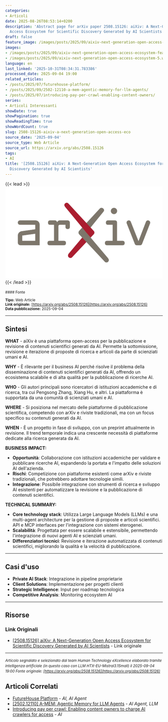 ```yaml
---
categories:
- Articoli
date: 2025-08-26T08:53:14+0200
description: 'Abstract page for arXiv paper 2508.15126: aiXiv: A Next-Generation Open
  Access Ecosystem for Scientific Discovery Generated by AI Scientists'
draft: false
feature_image: /images/posts/2025/09/aixiv-next-generation-open-access-ecosystem-featured.webp
images:
- /images/posts/2025/09/aixiv-next-generation-open-access-ecosystem-featured.webp
- /images/posts/2025/09/aixiv-next-generation-open-access-ecosystem-5.webp
language: en
last_linked: '2025-10-31T08:34:31.783386'
processed_date: 2025-09-04 19:00
related_articles:
- /posts/2025/07/futurehouse-platform/
- /posts/2025/09/2502-12110-a-mem-agentic-memory-for-llm-agents/
- /posts/2025/07/introducing-pay-per-crawl-enabling-content-owners/
series:
- Articoli Interessanti
showDate: true
showPagination: true
showReadingTime: true
showWordCount: true
slug: 2508-15126-aixiv-a-next-generation-open-access-eco
source_date: '2025-09-04'
source_type: Web Article
source_url: https://arxiv.org/abs/2508.15126
tags:
- AI
title: '[2508.15126] aiXiv: A Next-Generation Open Access Ecosystem for Scientific
  Discovery Generated by AI Scientists'
---
```


{{< lead >}}
![Featured image](/images/posts/2025/09/aixiv-next-generation-open-access-ecosystem-featured.webp)
{{< /lead >}}

<small>
#### Fonte

**Tipo:** Web Article  
**Link originale:** [https://arxiv.org/abs/2508.15126](https://arxiv.org/abs/2508.15126)  
**Data pubblicazione:** 2025-09-04

</small>

---

## Sintesi

**WHAT** - aiXiv è una piattaforma open-access per la pubblicazione e revisione di contenuti scientifici generati da AI. Permette la sottomissione, revisione e iterazione di proposte di ricerca e articoli da parte di scienziati umani e AI.

**WHY** - È rilevante per il business AI perché risolve il problema della disseminazione di contenuti scientifici generati da AI, offrendo un ecosistema scalabile e di alta qualità per la pubblicazione di ricerche AI.

**WHO** - Gli autori principali sono ricercatori di istituzioni accademiche e di ricerca, tra cui Pengsong Zhang, Xiang Hu, e altri. La piattaforma è supportata da una comunità di scienziati umani e AI.

**WHERE** - Si posiziona nel mercato delle piattaforme di pubblicazione scientifica, competendo con arXiv e riviste tradizionali, ma con un focus specifico su contenuti generati da AI.

**WHEN** - È un progetto in fase di sviluppo, con un preprint attualmente in revisione. Il trend temporale indica una crescente necessità di piattaforme dedicate alla ricerca generata da AI.

**BUSINESS IMPACT:**
- **Opportunità**: Collaborazione con istituzioni accademiche per validare e pubblicare ricerche AI, espandendo la portata e l'impatto delle soluzioni AI dell'azienda.
- **Rischi**: Competizione con piattaforme esistenti come arXiv e riviste tradizionali, che potrebbero adottare tecnologie simili.
- **Integrazione**: Possibile integrazione con strumenti di ricerca e sviluppo AI esistenti per automatizzare la revisione e la pubblicazione di contenuti scientifici.

**TECHNICAL SUMMARY:**
- **Core technology stack**: Utilizza Large Language Models (LLMs) e una multi-agent architecture per la gestione di proposte e articoli scientifici. API e MCP interfaces per l'integrazione con sistemi eterogenei.
- **Scalabilità**: Progettata per essere scalabile e estensibile, permettendo l'integrazione di nuovi agenti AI e scienziati umani.
- **Differenziatori tecnici**: Revisione e iterazione automatizzata di contenuti scientifici, migliorando la qualità e la velocità di pubblicazione.

---

## Casi d'uso

- **Private AI Stack**: Integrazione in pipeline proprietarie
- **Client Solutions**: Implementazione per progetti clienti
- **Strategic Intelligence**: Input per roadmap tecnologica
- **Competitive Analysis**: Monitoring ecosystem AI

---



## Risorse

### Link Originali
- [[2508.15126] aiXiv: A Next-Generation Open Access Ecosystem for Scientific Discovery Generated by AI Scientists](https://arxiv.org/abs/2508.15126) - Link originale


---

*<small>Articolo segnalato e selezionato dal team Human Technology eXcellence elaborato tramite intelligenza artificiale (in questo caso con LLM HTX-EU-Mistral3.1Small) il 2025-09-04 19:00
Fonte originale: [https://arxiv.org/abs/2508.15126](https://arxiv.org/abs/2508.15126)</small>*

## Articoli Correlati

- [FutureHouse Platform](/posts/2025/07/futurehouse-platform/) - *AI, AI Agent*
- [[2502.12110] A-MEM: Agentic Memory for LLM Agents](/posts/2025/09/2502-12110-a-mem-agentic-memory-for-llm-agents/) - *AI Agent, LLM*
- [Introducing pay per crawl: Enabling content owners to charge AI crawlers for access](/posts/2025/07/introducing-pay-per-crawl-enabling-content-owners/) - *AI*